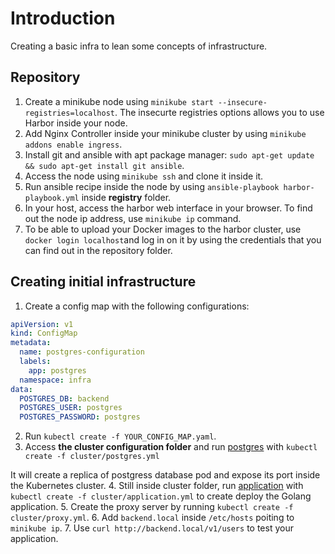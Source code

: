 # Introduction
Creating a basic infra to lean some concepts of infrastructure.

## Repository
1. Create a minikube node using `minikube start --insecure-registries=localhost`. The insecurte registries options allows you to use Harbor inside your node.
2. Add Nginx Controller inside your minikube cluster by using `minikube addons enable ingress`.
3. Install git and ansible with apt package manager: `sudo apt-get update && sudo apt-get install git ansible`.
4. Access the node using `minikube ssh` and clone it inside it.
5. Run ansible recipe inside the node by using `ansible-playbook harbor-playbook.yml` inside **registry** folder.
6. In your host, access the harbor web interface in your browser. To find out the node ip address, use `minikube ip` command.
7. To be able to upload your Docker images to the harbor cluster, use `docker login localhost`and log in on it by using the credentials that you can find out in the repository folder.
## Creating initial infrastructure
1. Create a config map with the following configurations:

```yaml
apiVersion: v1
kind: ConfigMap
metadata:
  name: postgres-configuration
  labels:
    app: postgres
  namespace: infra
data:
  POSTGRES_DB: backend
  POSTGRES_USER: postgres
  POSTGRES_PASSWORD: postgres
```

2. Run `kubectl create -f YOUR_CONFIG_MAP.yaml`.
3. Access **the cluster configuration folder** and run [postgres](./cluster/postgres.yml) with `kubectl create -f cluster/postgres.yml`

It will create a replica of postgress database pod and expose its port inside the Kubernetes cluster.
4. Still inside cluster folder, run [application](./cluster/application.yml) with `kubectl create -f cluster/application.yml` to create deploy the Golang application.
5. Create the proxy server by running `kubectl create -f cluster/proxy.yml`.
6. Add `backend.local` inside `/etc/hosts` poiting to `minikube ip`.
7. Use `curl http://backend.local/v1/users` to test your application.
